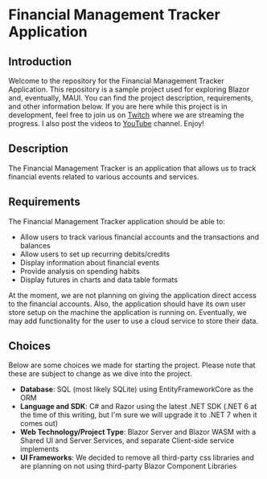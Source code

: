 # Financial Management Tracker Application
## Introduction

Welcome to the repository for the Financial Management Tracker Application.  This repository is a sample project used for exploring Blazor and, eventually, MAUI. You can find the project description, requirements, and other information below.  If you are here while this project is in development, feel free to join us on [Twitch](https://twitch.tv/one1lion) where we are streaming the progress.  I also post the videos to [YouTube](https://www.youtube.com/channel/UCYttq_qNbnkGgL7R93IrP-A) channel.  Enjoy!

## Description

The Financial Management Tracker is an application that allows us to track financial events related to various accounts and services.

## Requirements

The Financial Management Tracker application should be able to: 
 - Allow users to track various financial accounts and the transactions and balances
 - Allow users to set up recurring debits/credits
 - Display information about financial events
 - Provide analysis on spending habits
 - Display futures in charts and data table formats

At the moment, we are not planning on giving the application direct access to the financial accounts.  Also, the application should have its own user store setup on the machine the application is running on.  Eventually, we may add functionality for the user to use a cloud service to store their data.

## Choices

Below are some choices we made for starting the project.  Please note that these are subject to change as we dive into the project.

- **Database**: SQL (most likely SQLite) using EntityFrameworkCore as the ORM
- **Language and SDK**: C# and Razor using the latest .NET SDK (.NET 6 at the time of this writing, but I'm sure we will upgrade it to .NET 7 when it comes out)
- **Web Technology/Project Type**: Blazor Server and Blazor WASM with a Shared UI and Server Services, and separate Client-side service implements
- **UI Frameworks**: We decided to remove all third-party css libraries and are planning on not using third-party Blazor Component Libraries


